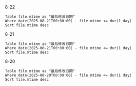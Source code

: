 
8-22

```dataview
Table file.mtime as "最后修改日期"
Where date(2025-08-21T00:00:00) - file.mtime <= dur(1 day)
Sort file.mtime desc
```


8-21

```dataview
Table file.mtime as "最后修改日期"
Where date(2025-08-21T00:00:00) - file.mtime <= dur(1 day)
Sort file.mtime desc
```

8-20
```dataview
Table file.mtime as "最后修改日期"
Where date(2025-08-20T00:00:00) - file.mtime <= dur(1 day)
Sort file.mtime desc
```

